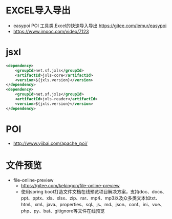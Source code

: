 # EXCEL导入导出

- easypoi POI 工具类,Excel的快速导入导出 https://gitee.com/lemur/easypoi
- https://www.imooc.com/video/7123

# jsxl

```xml
<dependency>
    <groupId>net.sf.jxls</groupId>
    <artifactId>jxls-core</artifactId>
    <version>${jxls.version}</version>
</dependency>
<dependency>
    <groupId>net.sf.jxls</groupId>
    <artifactId>jxls-reader</artifactId>
    <version>${jxls.version}</version>
</dependency>
```

# POI

- <http://www.yiibai.com/apache_poi/>

# 文件预览

- file-online-preview 
    - https://gitee.com/kekingcn/file-online-preview
    - 使用spring boot打造文件文档在线预览项目解决方案，支持doc、docx、ppt、pptx、xls、xlsx、zip、rar、mp4、mp3以及众多类文本如txt、html、xml、java、properties、sql、js、md、json、conf、ini、vue、php、py、bat、gitignore等文件在线预览